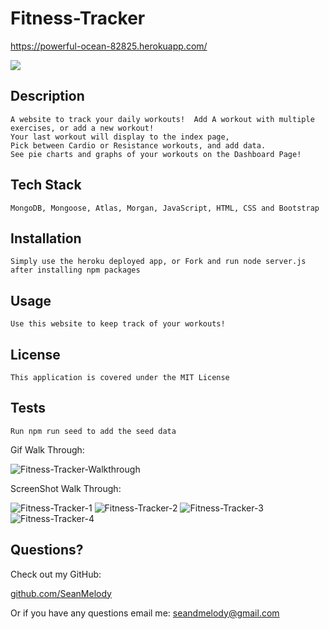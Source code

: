 # Fitness-Tracker 

https://powerful-ocean-82825.herokuapp.com/


<img src="https://img.shields.io/badge/LICENSE-mit-green"/>

## Description

    A website to track your daily workouts!  Add A workout with multiple exercises, or add a new workout!
    Your last workout will display to the index page,
    Pick between Cardio or Resistance workouts, and add data.
    See pie charts and graphs of your workouts on the Dashboard Page!

## Tech Stack

    MongoDB, Mongoose, Atlas, Morgan, JavaScript, HTML, CSS and Bootstrap


## Installation

    Simply use the heroku deployed app, or Fork and run node server.js after installing npm packages

## Usage

    Use this website to keep track of your workouts!

## License

    This application is covered under the MIT License

## Tests

    Run npm run seed to add the seed data


Gif Walk Through:

![Fitness-Tracker-Walkthrough](https://user-images.githubusercontent.com/68625400/107590185-648e4080-6bbc-11eb-90e6-c924f04354c4.gif)


ScreenShot Walk Through:

![Fitness-Tracker-1](https://user-images.githubusercontent.com/68625400/107590173-5fc98c80-6bbc-11eb-9c45-8cf015fab36e.png)
![Fitness-Tracker-2](https://user-images.githubusercontent.com/68625400/107590176-60fab980-6bbc-11eb-8ca4-9ebfcb0ba046.png)
![Fitness-Tracker-3](https://user-images.githubusercontent.com/68625400/107590177-61935000-6bbc-11eb-866a-88dfcf251b5d.png)
![Fitness-Tracker-4](https://user-images.githubusercontent.com/68625400/107590181-62c47d00-6bbc-11eb-9a7d-4d9bc6b99faf.png)



## Questions?

  Check out my GitHub:

  [github.com/SeanMelody](https://github.com/SeanMelody)

  Or if you have any questions email me: 
    seandmelody@gmail.com
